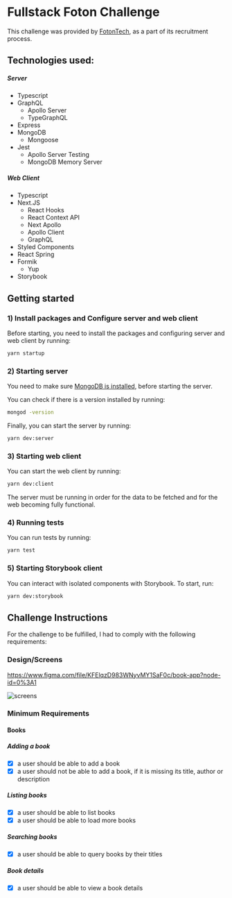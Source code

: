 # Fullstack Foton Challenge

This challenge was provided by [FotonTech](https://github.com/FotonTech), as a part of its recruitment process.

## Technologies used:

##### Server

- Typescript
- GraphQL
  - Apollo Server
  - TypeGraphQL
- Express
- MongoDB
  - Mongoose
- Jest
  - Apollo Server Testing
  - MongoDB Memory Server

##### Web Client

- Typescript
- Next.JS
  - React Hooks
  - React Context API
  - Next Apollo
  - Apollo Client
  - GraphQL
- Styled Components
- React Spring
- Formik
  - Yup
- Storybook

## Getting started

### 1) Install packages and Configure server and web client

Before starting, you need to install the packages and configuring server and web client by running:

```bash
yarn startup
```

### 2) Starting server

You need to make sure [MongoDB is installed](https://docs.mongodb.com/manual/installation/), before starting the server.

You can check if there is a version installed by running:

```bash
mongod -version
```

Finally, you can start the server by running:

```bash
yarn dev:server
```

### 3) Starting web client

You can start the web client by running:

```bash
yarn dev:client
```

The server must be running in order for the data to be fetched and for the web becoming fully functional.

### 4) Running tests

You can run tests by running:

```bash
yarn test
```

### 5) Starting Storybook client

You can interact with isolated components with Storybook. To start, run:

```bash
yarn dev:storybook
```

## Challenge Instructions

For the challenge to be fulfilled, I had to comply with the following requirements:

### Design/Screens

https://www.figma.com/file/KFElqzD983WNyvMY1SaF0c/book-app?node-id=0%3A1

![screens](https://user-images.githubusercontent.com/13947203/114562602-04ac2880-9c45-11eb-8f33-cc6637c475fb.png)

### Minimum Requirements

#### Books

##### Adding a book

- [x] a user should be able to add a book
- [x] a user should not be able to add a book, if it is missing its title, author or description

##### Listing books

- [x] a user should be able to list books
- [x] a user should be able to load more books

##### Searching books

- [x] a user should be able to query books by their titles

##### Book details

- [x] a user should be able to view a book details
